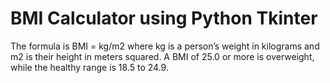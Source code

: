 # BMI Calculator using Python Tkinter
The formula is BMI = kg/m2 where kg is a person’s weight in kilograms and m2 is their height in meters squared. A BMI of 25.0 or more is overweight, while the healthy range is 18.5 to 24.9.
